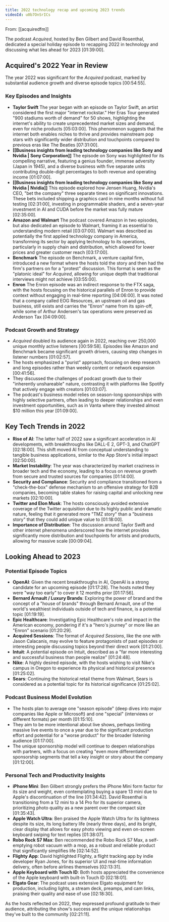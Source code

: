 ```yaml
---
title: 2022 technology recap and upcoming 2023 trends
videoId: u0b7OnSrICs
---
```


From: [[acquiredfm]] <br/> 

The podcast *Acquired*, hosted by Ben Gilbert and David Rosenthal, dedicated a special holiday episode to recapping 2022 in technology and discussing what lies ahead for 2023 <a class="yt-timestamp" data-t="01:39:00">[01:39:00]</a>.

## Acquired's 2022 Year in Review

The year 2022 was significant for the *Acquired* podcast, marked by substantial audience growth and diverse episode topics <a class="yt-timestamp" data-t="00:54:55">[00:54:55]</a>.

### Key Episodes and Insights

*   **Taylor Swift** The year began with an episode on Taylor Swift, an artist considered the first major "internet rockstar." Her Eras Tour generated "900 stadiums worth of demand" for 50 shows, highlighting the internet's ability to create unprecedented market sizes and demand, even for niche products <a class="yt-timestamp" data-t="05:03:00">[05:03:00]</a>. This phenomenon suggests that the internet both enables niches to thrive and provides mainstream pop stars with significantly wider distribution and touchpoints compared to previous eras like The Beatles <a class="yt-timestamp" data-t="07:31:00">[07:31:00]</a>.
*   **[[Business insights from leading technology companies like Sony and Nvidia | Sony Corporation]]** The episode on Sony was highlighted for its compelling narrative, featuring a genius founder, immense adversity (Japan in 1945), and a diverse business with five separate units contributing double-digit percentages to both revenue and operating income <a class="yt-timestamp" data-t="01:07:00">[01:07:00]</a>.
*   **[[Business insights from leading technology companies like Sony and Nvidia | Nvidia]]** This episode explored how Jensen Huang, Nvidia's CEO, "bet the company" three separate times on significant innovations. These bets included shipping a graphics card in nine months without full testing <a class="yt-timestamp" data-t="02:31:00">[02:31:00]</a>, investing in programmable shaders, and a seven-year investment in AI and CUDA before the market was fully mature <a class="yt-timestamp" data-t="02:35:00">[02:35:00]</a>.
*   **Amazon and Walmart** The podcast covered Amazon in two episodes, but also dedicated an episode to Walmart, framing it as essential to understanding modern retail <a class="yt-timestamp" data-t="03:07:00">[03:07:00]</a>. Walmart was described as potentially the first applied technology company in America, transforming its sector by applying technology to its operations, particularly in supply chain and distribution, which allowed for lower prices and greater customer reach <a class="yt-timestamp" data-t="03:17:00">[03:17:00]</a>.
*   **Benchmark** The episode on Benchmark, a venture capital firm, introduced a new format where the hosts told the story and then had the firm's partners on for a "protest" discussion. This format is seen as the "platonic ideal" for *Acquired*, allowing for unique depth that traditional interviews might not achieve <a class="yt-timestamp" data-t="03:55:00">[03:55:00]</a>.
*   **Enron** The Enron episode was an indirect response to the FTX saga, with the hosts focusing on the historical parallels of Enron to provide context without engaging in real-time reporting <a class="yt-timestamp" data-t="04:06:00">[04:06:00]</a>. It was noted that a company called EOG Resources, an upstream oil and gas business, still exists and carries the "Enron" name from its spin-off, while some of Arthur Andersen's tax operations were preserved as Anderson Tax <a class="yt-timestamp" data-t="04:09:00">[04:09:00]</a>.

### Podcast Growth and Strategy

*   *Acquired* doubled its audience again in 2022, reaching over 250,000 unique monthly active listeners <a class="yt-timestamp" data-t="00:59:58">[00:59:58]</a>. Episodes like Amazon and Benchmark became significant growth drivers, causing step changes in listener numbers <a class="yt-timestamp" data-t="01:02:57">[01:02:57]</a>.
*   The hosts emphasized a "purist" approach, focusing on deep research and long episodes rather than weekly content or network expansion <a class="yt-timestamp" data-t="00:41:56">[00:41:56]</a>.
*   They discussed the challenges of podcast growth due to their "inherently unshareable" nature, contrasting it with platforms like Spotify that actively engage with creators <a class="yt-timestamp" data-t="01:03:07">[01:03:07]</a>.
*   The podcast's business model relies on season-long sponsorships with highly selective partners, often leading to deeper relationships and even investment opportunities, such as in Vanta where they invested almost $10 million this year <a class="yt-timestamp" data-t="01:09:00">[01:09:00]</a>.

## Key Tech Trends in 2022

*   **Rise of AI**: The latter half of 2022 saw a significant acceleration in AI developments, with breakthroughs like DALL-E 2, GPT-3, and ChatGPT <a class="yt-timestamp" data-t="02:18:00">[02:18:00]</a>. This shift moved AI from conceptual understanding to tangible business applications, similar to the App Store's initial impact <a class="yt-timestamp" data-t="02:50:00">[02:50:00]</a>.
*   **Market Instability**: The year was characterized by market craziness in broader tech and the economy, leading to a focus on revenue growth from secure and trusted sources for companies <a class="yt-timestamp" data-t="01:14:00">[01:14:00]</a>.
*   **Security and Compliance**: Security and compliance transitioned from a "check-the-box" defense mechanism to an offensive strategy for B2B companies, becoming table stakes for raising capital and unlocking new markets <a class="yt-timestamp" data-t="02:10:00">[02:10:00]</a>.
*   **Twitter and Elon Musk**: The hosts consciously avoided extensive coverage of the Twitter acquisition due to its highly public and dramatic nature, feeling that it generated more "TMZ story" than a "business story" that they could add unique value to <a class="yt-timestamp" data-t="01:18:00">[01:18:00]</a>.
*   **Importance of Distribution**: The discussion around Taylor Swift and other internet phenomena underscored how the internet provides significantly more distribution and touchpoints for artists and products, allowing for massive scale <a class="yt-timestamp" data-t="00:09:04">[00:09:04]</a>.

## Looking Ahead to 2023

### Potential Episode Topics

*   **OpenAI**: Given the recent breakthroughs in AI, OpenAI is a strong candidate for an upcoming episode <a class="yt-timestamp" data-t="01:17:28">[01:17:28]</a>. The hosts noted they were "way too early" to cover it 12 months prior <a class="yt-timestamp" data-t="01:17:56">[01:17:56]</a>.
*   **Bernard Arnault / Luxury Brands**: Exploring the power of brand and the concept of a "house of brands" through Bernard Arnault, one of the world's wealthiest individuals outside of tech and finance, is a potential topic <a class="yt-timestamp" data-t="01:19:19">[01:19:19]</a>.
*   **Epic Healthcare**: Investigating Epic Healthcare's role and impact in the American economy, pondering if it's a "hero's journey" or more like an "Enron" scenario <a class="yt-timestamp" data-t="01:20:29">[01:20:29]</a>.
*   **Acquired Sessions**: The format of *Acquired Sessions*, like the one with Jason Calacanis, may evolve to feature protagonists of past episodes or interesting people discussing topics beyond their direct work <a class="yt-timestamp" data-t="01:21:00">[01:21:00]</a>.
*   **Intuit**: A potential episode on Intuit, described as a "far more interesting and successful business than people realize" <a class="yt-timestamp" data-t="01:24:48">[01:24:48]</a>.
*   **Nike**: A highly desired episode, with the hosts wishing to visit Nike's campus in Oregon to experience its physical and historical presence <a class="yt-timestamp" data-t="01:25:02">[01:25:02]</a>.
*   **Sears**: Continuing the historical retail theme from Walmart, Sears is considered as a potential topic for its historical significance <a class="yt-timestamp" data-t="01:25:02">[01:25:02]</a>.

### Podcast Business Model Evolution

*   The hosts plan to average one "season episode" (deep dives into major companies like Apple or Microsoft) and one "special" (interviews or different formats) per month <a class="yt-timestamp" data-t="01:15:10">[01:15:10]</a>.
*   They aim to be more intentional about live shows, perhaps limiting massive live events to once a year due to the significant production effort and potential for a "worse product" for the broader listening audience <a class="yt-timestamp" data-t="01:17:00">[01:17:00]</a>.
*   The unique sponsorship model will continue to deepen relationships with partners, with a focus on creating "even more differentiated" sponsorship segments that tell a key insight or story about the company <a class="yt-timestamp" data-t="01:12:00">[01:12:00]</a>.

### Personal Tech and Productivity Insights

*   **iPhone Mini**: Ben Gilbert strongly prefers the iPhone Mini form factor for its size and weight, even contemplating buying a spare 13 mini due to Apple's discontinuation of the line <a class="yt-timestamp" data-t="01:34:42">[01:34:42]</a>. David Rosenthal is transitioning from a 12 mini to a 14 Pro for its superior camera, prioritizing photo quality as a new parent over the compact size <a class="yt-timestamp" data-t="01:35:43">[01:35:43]</a>.
*   **Apple Watch Ultra**: Ben praised the Apple Watch Ultra for its lightness despite its size, its long battery life (nearly three days), and its bright, clear display that allows for easy photo viewing and even on-screen keyboard swiping for text replies <a class="yt-timestamp" data-t="01:38:07">[01:38:07]</a>.
*   **Robo Rock S7 Max**: Ben recommended the Robo Rock S7 Max, a self-emptying robot vacuum with a mop, as a robust and reliable product that significantly simplifies life <a class="yt-timestamp" data-t="02:14:52">[02:14:52]</a>.
*   **Flighty App**: David highlighted Flighty, a flight tracking app by indie developer Ryan Jones, for its superior UI and real-time information delivery, often before airlines themselves <a class="yt-timestamp" data-t="02:13:31">[02:13:31]</a>.
*   **Apple Keyboard with Touch ID**: Both hosts appreciated the convenience of the Apple keyboard with built-in Touch ID <a class="yt-timestamp" data-t="02:18:01">[02:18:01]</a>.
*   **Elgato Gear**: The podcast uses extensive Elgato equipment for production, including lights, a stream deck, preamps, and cam links, praising their quality and ease of use <a class="yt-timestamp" data-t="02:18:30">[02:18:30]</a>.

As the hosts reflected on 2022, they expressed profound gratitude to their audience, attributing the show's success and the unique relationships they've built to the community <a class="yt-timestamp" data-t="02:21:11">[02:21:11]</a>.